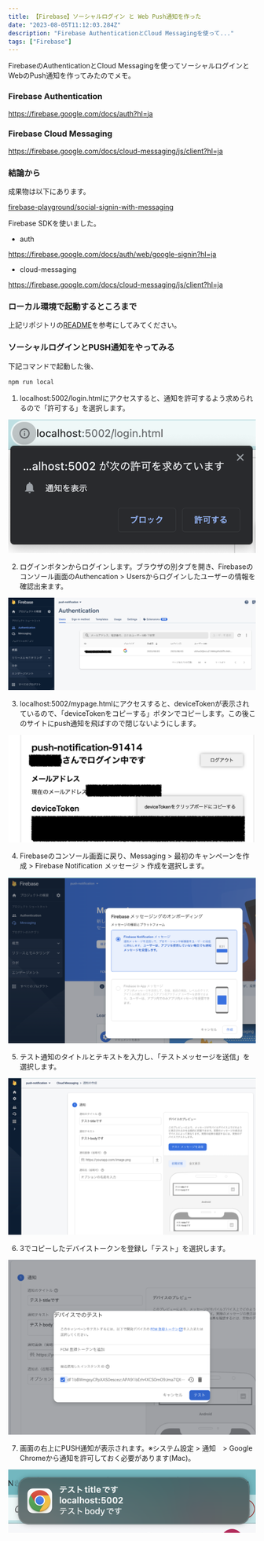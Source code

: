 ```yaml
---
title: 【Firebase】ソーシャルログイン と Web Push通知を作った
date: "2023-08-05T11:12:03.284Z"
description: "Firebase AuthenticationとCloud Messagingを使って..."
tags: ["Firebase"]
---
```


FirebaseのAuthenticationとCloud Messagingを使ってソーシャルログインとWebのPush通知を作ってみたのでメモ。

### Firebase  Authentication

<a href="https://firebase.google.com/docs/auth?hl=ja" target="_blank">
https://firebase.google.com/docs/auth?hl=ja
</a>

### Firebase Cloud Messaging

<a href="https://firebase.google.com/docs/cloud-messaging/js/client?hl=ja" target="_blank">
https://firebase.google.com/docs/cloud-messaging/js/client?hl=ja
</a>

### 結論から

成果物は以下にあります。

<a href="https://github.com/chanfuku/firebase-playground/tree/main/social-signin-with-messaging" tareget="_blank">
firebase-playground/social-signin-with-messaging</a>

Firebase SDKを使いました。

* auth
<a href="https://firebase.google.com/docs/auth/web/google-signin?hl=ja" tareget="_blank">
https://firebase.google.com/docs/auth/web/google-signin?hl=ja
</a>

* cloud-messaging
<a href="https://firebase.google.com/docs/cloud-messaging/js/client?hl=ja" tareget="_blank">
https://firebase.google.com/docs/cloud-messaging/js/client?hl=ja
</a>

### ローカル環境で起動するところまで

上記リポジトリの<a href="https://github.com/chanfuku/firebase-playground/tree/main/social-signin-with-messaging#readme" target="_blank">README</a>を参考にしてみてください。

### ソーシャルログインとPUSH通知をやってみる

下記コマンドで起動した後、

```bash
npm run local
```

1. localhost:5002/login.htmlにアクセスすると、通知を許可するよう求められるので「許可する」を選択します。

![img1](./img1.png)

2. ログインボタンからログインします。ブラウザの別タブを開き、Firebaseのコンソール画面のAuthencation > Usersからログインしたユーザーの情報を確認出来ます。

![img2](./img2.png)

3. localhost:5002/mypage.htmlにアクセスすると、deviceTokenが表示されているので、「deviceTokenをコピーする」ボタンでコピーします。この後このサイトにpush通知を飛ばすので閉じないようにします。

![img3](./img3.png)

4. Firebaseのコンソール画面に戻り、Messaging > 最初のキャンペーンを作成 > Firebase Notification メッセージ > 作成を選択します。

![img4](./img4.png)

5. テスト通知のタイトルとテキストを入力し、「テストメッセージを送信」を選択します。

![img5](./img5.png)

6. 3でコピーしたデバイストークンを登録し「テスト」を選択します。

![img6](./img6.png)

7. 画面の右上にPUSH通知が表示されます。※システム設定 > 通知　> Google Chromeから通知を許可しておく必要があります(Mac)。

![img7](./img7.png)

